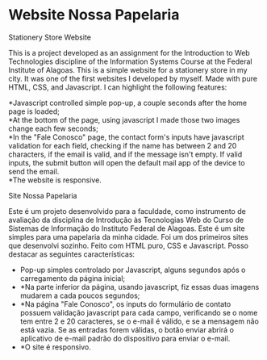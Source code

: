 # Website Nossa Papelaria

Stationery Store Website

This is a project developed as an assignment for the Introduction to Web Technologies discipline of the Information Systems Course at the Federal Institute of Alagoas. 
This is a simple website for a stationery store in my city. It was one of the first websites I developed by myself. 
Made with pure HTML, CSS, and Javascript. I can highlight the following features: 

*Javascript controlled simple pop-up, a couple seconds after the home page is loaded;  
*At the bottom of the page, using javascript I made those two images change each few seconds;  
*In the "Fale Conosco" page, the contact form's inputs have javascript validation for each field, checking if the name has between 2 and 20 characters, if the email is valid, and if the message isn't empty. If valid inputs, the submit button will open the default mail app of the device to send the email.  
*The website is responsive.


Site Nossa Papelaria

Este é um projeto desenvolvido para a faculdade, como instrumento de avaliação da disciplina de Introdução às Tecnologias Web do Curso de Sistemas de Informação do Instituto Federal de Alagoas. Este é um site simples para uma papelaria da minha cidade. Foi um dos primeiros sites que desenvolvi sozinho.
Feito com HTML puro, CSS e Javascript. Posso destacar as seguintes características:

* Pop-up simples controlado por Javascript, alguns segundos após o carregamento da página inicial;  
* *Na parte inferior da página, usando javascript, fiz essas duas imagens mudarem a cada poucos segundos;  
* *Na página "Fale Conosco", os inputs do formulário de contato possuem validação javascript para cada campo, verificando se o nome tem entre 2 e 20 caracteres, se o e-mail é válido, e se a mensagem não está vazia. Se as entradas forem válidas, o botão enviar abrirá o aplicativo de e-mail padrão do dispositivo para enviar o e-mail.  
* *O site é responsivo.

